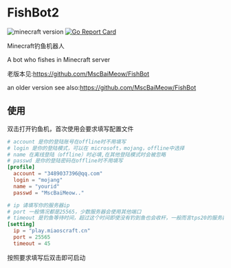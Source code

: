 # FishBot2  

![minecraft version](https://img.shields.io/badge/Minecraft-1.17.1-green?style=flat)
[![Go Report Card](https://goreportcard.com/badge/github.com/MscBaiMeow/FishBot2)](https://goreportcard.com/report/github.com/MscBaiMeow/FishBot2)

Minecraft钓鱼机器人

A bot who fishes in Minecraft server

老版本见:<https://github.com/MscBaiMeow/FishBot>

an older version see also:<https://github.com/MscBaiMeow/FishBot>

## 使用

双击打开钓鱼机，首次使用会要求填写配置文件

```TOML
# account 是你的登陆账号在offline时不用填写  
# login 是你的登陆模式，可以在 microsoft，mojang，offline中选择
# name 在离线登陆（offline）时必填,在其他登陆模式时会被忽略
# passwd 是你的登陆密码在offline时不用填写  
[profile]
  account = "3489037396@qq.com"
  login = "mojang"
  name = "yourid"
  passwd = "MscBaiMeow.."

# ip 请填写你的服务器ip
# port 一般情况都是25565，少数服务器会使用其他端口
# timeout 是钓鱼等待时间，超过这个时间即使没有钓到鱼也会收杆，一般而言tps20的服务器timeout应该设置为45
[setting]
  ip = "play.miaoscraft.cn"
  port = 25565
  timeout = 45

```

按照要求填写后双击即可启动

